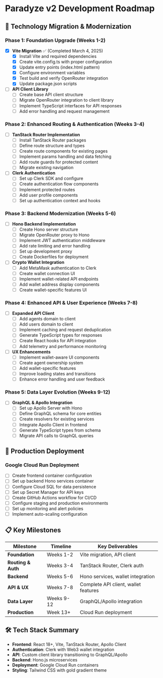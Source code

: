 # Paradyze v2 Development Roadmap

## 🚀 Technology Migration & Modernization

### Phase 1: Foundation Upgrade (Weeks 1-2)
- [x] **Vite Migration** ✅ (Completed March 4, 2025)
  - [x] Install Vite and required dependencies
  - [x] Create vite.config.ts with proper configuration
  - [x] Update entry points (index.html pattern)
  - [x] Configure environment variables
  - [x] Test build and verify OpenRouter integration
  - [x] Update package.json scripts

- [ ] **API Client Library**
  - [ ] Create base API client structure
  - [ ] Migrate OpenRouter integration to client library
  - [ ] Implement TypeScript interfaces for API responses
  - [ ] Add error handling and request management

### Phase 2: Enhanced Routing & Authentication (Weeks 3-4)
- [ ] **TanStack Router Implementation**
  - [ ] Install TanStack Router packages
  - [ ] Define route structure and types
  - [ ] Create route components for existing pages
  - [ ] Implement params handling and data fetching
  - [ ] Add route guards for protected content
  - [ ] Migrate existing navigation

- [ ] **Clerk Authentication**
  - [ ] Set up Clerk SDK and configure
  - [ ] Create authentication flow components
  - [ ] Implement protected routes
  - [ ] Add user profile components
  - [ ] Set up authentication context and hooks

### Phase 3: Backend Modernization (Weeks 5-6)
- [ ] **Hono Backend Implementation**
  - [ ] Create Hono server structure
  - [ ] Migrate OpenRouter proxy to Hono
  - [ ] Implement JWT authentication middleware
  - [ ] Add rate limiting and error handling
  - [ ] Set up development proxy
  - [ ] Create Dockerfiles for deployment

- [ ] **Crypto Wallet Integration**
  - [ ] Add MetaMask authentication to Clerk
  - [ ] Create wallet connection UI
  - [ ] Implement wallet-related API endpoints
  - [ ] Add wallet address display components
  - [ ] Create wallet-specific features UI

### Phase 4: Enhanced API & User Experience (Weeks 7-8)
- [ ] **Expanded API Client**
  - [ ] Add agents domain to client
  - [ ] Add users domain to client
  - [ ] Implement caching and request deduplication
  - [ ] Generate TypeScript types for responses
  - [ ] Create React hooks for API integration
  - [ ] Add telemetry and performance monitoring

- [ ] **UX Enhancements**
  - [ ] Implement wallet-aware UI components
  - [ ] Create agent ownership system
  - [ ] Add wallet-specific features
  - [ ] Improve loading states and transitions
  - [ ] Enhance error handling and user feedback

### Phase 5: Data Layer Evolution (Weeks 9-12)
- [ ] **GraphQL & Apollo Integration**
  - [ ] Set up Apollo Server with Hono
  - [ ] Define GraphQL schema for core entities
  - [ ] Create resolvers for existing services
  - [ ] Integrate Apollo Client in frontend
  - [ ] Generate TypeScript types from schema
  - [ ] Migrate API calls to GraphQL queries

## 🚢 Production Deployment

### Google Cloud Run Deployment
- [ ] Create frontend container configuration
- [ ] Set up backend Hono services container
- [ ] Configure Cloud SQL for data persistence
- [ ] Set up Secret Manager for API keys
- [ ] Create GitHub Actions workflow for CI/CD
- [ ] Configure staging and production environments
- [ ] Set up monitoring and alert policies
- [ ] Implement auto-scaling configuration

## 📋 Key Milestones

| Milestone | Timeline | Key Deliverables |
|-----------|----------|------------------|
| **Foundation** | Weeks 1-2 | Vite migration, API client |
| **Routing & Auth** | Weeks 3-4 | TanStack Router, Clerk auth |
| **Backend** | Weeks 5-6 | Hono services, wallet integration |
| **API & UX** | Weeks 7-8 | Complete API client, wallet features |
| **Data Layer** | Weeks 9-12 | GraphQL/Apollo integration |
| **Production** | Week 13+ | Cloud Run deployment |

## 🛠️ Tech Stack Summary

- **Frontend**: React 18+, Vite, TanStack Router, Apollo Client
- **Authentication**: Clerk with Web3 wallet integration
- **API**: Custom client library transitioning to GraphQL/Apollo
- **Backend**: Hono.js microservices
- **Deployment**: Google Cloud Run containers
- **Styling**: Tailwind CSS with gold gradient theme